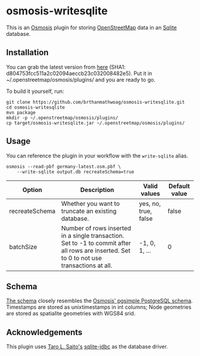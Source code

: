 # osmosis-writesqlite

This is an [Osmosis](http://wiki.openstreetmap.org/wiki/Osmosis) plugin for storing [OpenStreetMap](https://wiki.openstreetmap.org/wiki/Main_Page) data in an [Sqlite](https://www.sqlite.org/) database.

## Installation

You can grab the latest version from [here](https://drive.google.com/file/d/0B_sU33gr527ZRXh2dXNQajRLX2c/view?usp=sharing) (SHA1: d804753fcc511a2c02094aeccb23c032008482e5). Put it in ~/.openstreetmap/osmosis/plugins/ and you are ready to go.

To build it yourself, run:

```
git clone https://github.com/brthanmathwoag/osmosis-writesqlite.git
cd osmosis-writesqlite
mvn package
mkdir -p ~/.openstreetmap/osmosis/plugins/
cp target/osmosis-writesqlite.jar ~/.openstreetmap/osmosis/plugins/
```

## Usage

You can reference the plugin in your workflow with the `write-sqlite` alias.

```
osmosis --read-pbf germany-latest.osm.pbf \
    --write-sqlite output.db recreateSchema=true
```

| Option         | Description                                                                                                                                | Valid values         | Default value |
| -------------- | ------------------------------------------------------------------------------------------------------------------------------------------ | -------------------- | ------------- |
| recreateSchema | Whether you want to truncate an existing database.                                                                                         | yes, no, true, false | false         |
| batchSize      | Number of rows inserted in a single transaction. Set to -1 to commit after all rows are inserted. Set to 0 to not use transactions at all. | -1, 0, 1, ...        | 0             |

## Schema

[The schema](https://github.com/brthanmathwoag/osmosis-writesqlite/blob/master/src/main/resources/scripts/00-create-schema.sql) closely resembles the [Osmosis' pgsimple PostgreSQL schema](https://github.com/openstreetmap/osmosis/blob/master/package/script/pgsimple_schema_0.6.sql). Timestamps are stored as unixtimestamps in int columns; Node geometries are stored as spatialite geometries with WGS84 srid.

## Acknowledgements

This plugin uses [Taro L. Saito's](http://xerial.org) [sqlite-jdbc](https://github.com/xerial/sqlite-jdbc) as the database driver.


